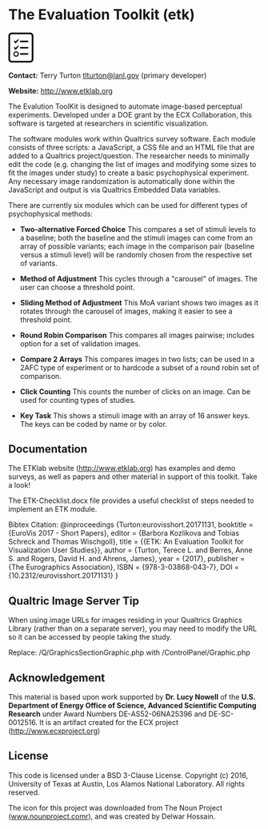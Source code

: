 # The Evaluation Toolkit (etk)

<img src="https://github.com/ascr-ecx/etk/blob/master/img/icon.png" width="50"/>

**Contact:** Terry Turton tlturton@lanl.gov (primary developer)

**Website:** http://www.etklab.org

The Evalution ToolKit is designed to automate image-based perceptual experiments.  Developed under a DOE grant by the ECX Collaboration, this software is targeted at researchers in scientific visualization. 

The software modules work within Qualtrics survey software.  Each module consists of three scripts: a JavaScript, a CSS file and an HTML file that are added to a Qualtrics project/question.  The researcher needs to minimally edit the code (e.g. changing the list of images and modifying some sizes to fit the images under study) to create a basic psychophysical experiment.  Any necessary image randomization is automatically done within the JavaScript and output is via Qualtrics Embedded Data variables.  

There are currently six modules which can be used for different types of psychophysical methods:

* **Two-alternative Forced Choice** This compares a set of stimuli levels to a baseline; both the baseline and the stimuli images can come from an array of possible variants; each image in the comparison pair (baseline versus a stimuli level) will be randomly chosen from the respective set of variants.

* **Method of Adjustment** This cycles through a "carousel" of images.  The user can choose a threshold point.  

* **Sliding Method of Adjustment** This MoA variant shows two images as it rotates through the carousel of images, making it easier to see a threshold point.  

* **Round Robin Comparison** This compares all images pairwise; includes option for a set of validation images.

* **Compare 2 Arrays** This compares images in two lists; can be used in a 2AFC type of experiment or to hardcode a subset of a round robin set of comparison. 

* **Click Counting** This counts the number of clicks on an image.  Can be used for counting types of studies.  

* **Key Task** This shows a stimuli image with an array of 16 answer keys.  The keys can be coded by name or by color.  

## Documentation

The ETKlab website (http://www.etklab.org) has examples and demo surveys, as well as papers and other material in support of this toolkit. Take a look!

The ETK-Checklist.docx file provides a useful checklist of steps needed to implement an ETK module.  

Bibtex Citation:
@inproceedings {Turton:eurovisshort.20171131,
booktitle = {EuroVis 2017 - Short Papers},
editor = {Barbora Kozlikova and Tobias Schreck and Thomas Wischgoll},
title = {{ETK: An Evaluation Toolkit for Visualization User Studies}},
author = {Turton, Terece L. and Berres, Anne S. and Rogers, David H. and Ahrens, James},
year = {2017},
publisher = {The Eurographics Association},
ISBN = {978-3-03868-043-7},
DOI = {10.2312/eurovisshort.20171131}
}

## Qualtric Image Server Tip

When using image URLs for images residing in your Qualtrics Graphics Library (rather than on a separate server), you may need to modify the URL so it can be accessed by people taking the study.

Replace:
/Q/GraphicsSectionGraphic.php
with
/ControlPanel/Graphic.php

## Acknowledgement 

This material is based upon work supported by **Dr. Lucy Nowell** of the **U.S. Department of Energy Office of Science, Advanced Scientific 
Computing Research** under Award Numbers DE-AS52-06NA25396 and DE-SC-0012516. It is an artifact created for the ECX project (http://www.ecxproject.org)

## License

This code is licensed under a BSD 3-Clause License. Copyright (c) 2016, University of Texas at Austin, Los Alamos National Laboratory. All rights reserved. 

The icon for this project was downloaded from The Noun Project (www.nounproject.comr), and was created by Delwar Hossain.


 
